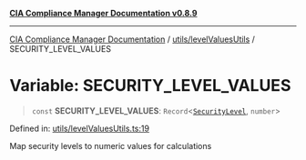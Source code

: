 [**CIA Compliance Manager Documentation v0.8.9**](../../../README.md)

***

[CIA Compliance Manager Documentation](../../../modules.md) / [utils/levelValuesUtils](../README.md) / SECURITY\_LEVEL\_VALUES

# Variable: SECURITY\_LEVEL\_VALUES

> `const` **SECURITY\_LEVEL\_VALUES**: `Record`\<[`SecurityLevel`](../../../types/cia/type-aliases/SecurityLevel.md), `number`\>

Defined in: [utils/levelValuesUtils.ts:19](https://github.com/Hack23/cia-compliance-manager/blob/e1ae27dd41c4ccea8a13cdec993022242a97dce3/src/utils/levelValuesUtils.ts#L19)

Map security levels to numeric values for calculations
